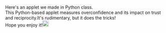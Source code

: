 Here's an applet we made in Python class.<br>
This Python-based applet measures overconfidence and its impact on trust and reciprocity.It's rudimentary, but it does the tricks!<br>
Hope you enjoy it!<img src="https://github.com/user-attachments/assets/e39777ca-7e04-4079-acdc-69f2b0335e2c/102F2B2F" width="20px" height="20px" />
